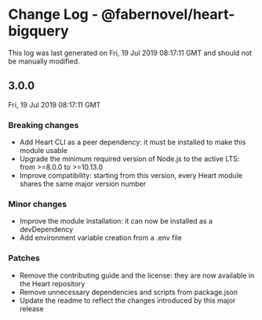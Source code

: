 # Change Log - @fabernovel/heart-bigquery

This log was last generated on Fri, 19 Jul 2019 08:17:11 GMT and should not be manually modified.

## 3.0.0
Fri, 19 Jul 2019 08:17:11 GMT

### Breaking changes

- Add Heart CLI as a peer dependency: it must be installed to make this module usable
- Upgrade the minimum required version of Node.js to the active LTS: from >=8.0.0 to >=10.13.0
- Improve compatibility: starting from this version, every Heart module shares the same major version number

### Minor changes

- Improve the module installation: it can now be installed as a devDependency
- Add environment variable creation from a .env file

### Patches

- Remove the contributing guide and the license: they are now available in the Heart repository
- Remove unnecessary dependencies and scripts from package.json
- Update the readme to reflect the changes introduced by this major release

